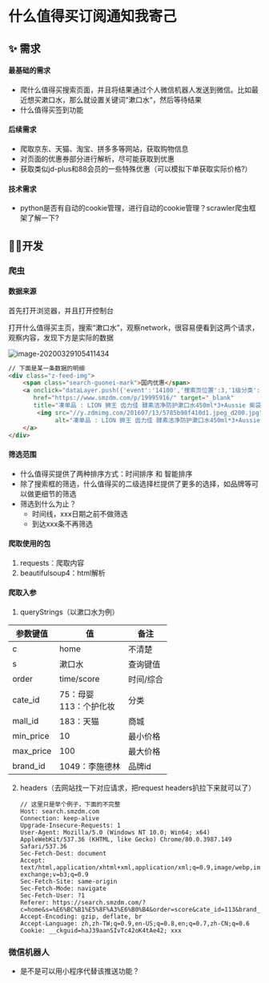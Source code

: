 # 什么值得买订阅通知我寄己

## ✨ 需求

#### 最基础的需求

- 爬什么值得买搜索页面，并且将结果通过个人微信机器人发送到微信。比如最近想买漱口水，那么就设置关键词“漱口水“，然后等待结果
- 什么值得买签到功能

#### 后续需求

- 爬取京东、天猫、淘宝、拼多多等网站，获取购物信息
- 对页面的优惠券部分进行解析，尽可能获取到优惠
- 获取类似jd-plus和88会员的一些特殊优惠（可以模拟下单获取实际价格?）

#### 技术需求

- python是否有自动的cookie管理，进行自动的cookie管理？scrawler爬虫框架了解一下?

## 🐱‍🏍开发

### 爬虫

#### 数据来源

首先打开浏览器，并且打开控制台

打开什么值得买主页，搜索“漱口水”，观察network，很容易便看到这两个请求，观察内容，发现下方是实际的数据

![image-20200329105411434](C:\Users\yzff_vinz\AppData\Roaming\Typora\typora-user-images\image-20200329105411434.png)

```html
// 下面是某一条数据的明细
<div class="z-feed-img">
    <span class="search-guonei-mark">国内优惠</span>
    <a onclick="dataLayer.push({'event':'14100','搜索页位置':3,'1级分类':'个护化妆','2级分类':'口腔护理','3级分类':'漱口水','商城':'京东国际','品牌':'LION/狮王','频道':'国内优惠','tab':'综合','pagetitle':'凑单品 : LION 狮王 齿力佳 酵素洁净防护漱口水450ml*3+Aussie 紫袋鼠 丰盈蓬松洗发水360ml*2','word':'漱口水','pageid':'19995916'})"
       href="https://www.smzdm.com/p/19995916/" target="_blank"
       title="凑单品 : LION 狮王 齿力佳 酵素洁净防护漱口水450ml*3+Aussie 紫袋鼠 丰盈蓬松洗发水360ml*2">
        <img src="//y.zdmimg.com/201607/13/5785b98f410d1.jpeg_d200.jpg"
             alt="凑单品 : LION 狮王 齿力佳 酵素洁净防护漱口水450ml*3+Aussie 紫袋鼠 丰盈蓬松洗发水360ml*2">
    </a>
</div>
```

#### 筛选范围

- 什么值得买提供了两种排序方式：时间排序 和 智能排序
- 除了搜索框的筛选，什么值得买的二级选择栏提供了更多的选择，如品牌等可以做更细节的筛选
- 筛选到什么为止？
  - 时间线，xxx日期之前不做筛选
  - 到达xxx条不再筛选

#### 爬取使用的包

1. requests：爬取内容
3. beautifulsoup4：html解析

#### 爬取入参

1. queryStrings（以漱口水为例）

| 参数键值  | 值                          | 备注      |
| --------- | --------------------------- | --------- |
| c         | home                        | 不清楚    |
| s         | 漱口水                      | 查询键值  |
| order     | time/score                  | 时间/综合 |
| cate_id   | 75：母婴<br />113：个护化妆 | 分类      |
| mall_id   | 183：天猫                   | 商城      |
| min_price | 10                          | 最小价格  |
| max_price | 100                         | 最大价格  |
| brand_id  | 1049：李施德林              | 品牌id    |

2. headers（去网站找一下对应请求，把request headers扒拉下来就可以了）

   ```
   // 这里只是举个例子，下面的不完整
   Host: search.smzdm.com
   Connection: keep-alive
   Upgrade-Insecure-Requests: 1
   User-Agent: Mozilla/5.0 (Windows NT 10.0; Win64; x64) AppleWebKit/537.36 (KHTML, like Gecko) Chrome/80.0.3987.149 Safari/537.36
   Sec-Fetch-Dest: document
   Accept: text/html,application/xhtml+xml,application/xml;q=0.9,image/webp,image/apng,*/*;q=0.8,application/signed-exchange;v=b3;q=0.9
   Sec-Fetch-Site: same-origin
   Sec-Fetch-Mode: navigate
   Sec-Fetch-User: ?1
   Referer: https://search.smzdm.com/?c=home&s=%E6%BC%B1%E5%8F%A3%E6%B0%B4&order=score&cate_id=113&brand_id=1049&v=b
   Accept-Encoding: gzip, deflate, br
   Accept-Language: zh,zh-TW;q=0.9,en-US;q=0.8,en;q=0.7,zh-CN;q=0.6
   Cookie: __ckguid=haJ39aanSIvTc42oK4tAe42; xxx
   ```

   

### 微信机器人

- 是不是可以用小程序代替该推送功能？

